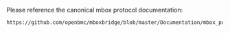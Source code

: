 Please reference the canonical mbox protocol documentation:

    https://github.com/openbmc/mboxbridge/blob/master/Documentation/mbox_protocol.md
